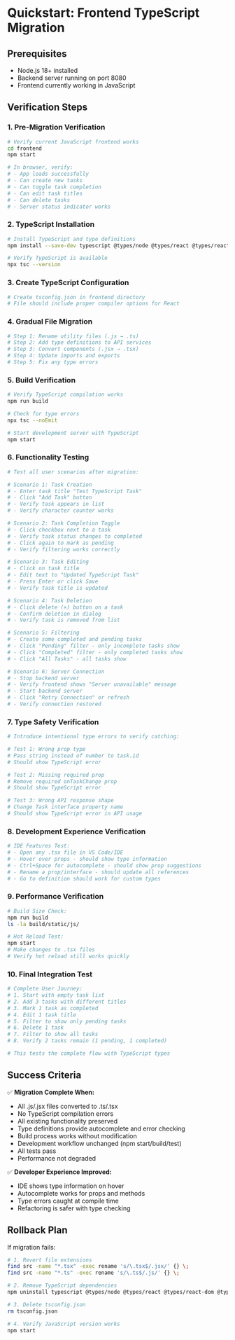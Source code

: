# Quickstart: Frontend TypeScript Migration

## Prerequisites
- Node.js 18+ installed
- Backend server running on port 8080
- Frontend currently working in JavaScript

## Verification Steps

### 1. Pre-Migration Verification
```bash
# Verify current JavaScript frontend works
cd frontend
npm start

# In browser, verify:
# - App loads successfully
# - Can create new tasks
# - Can toggle task completion
# - Can edit task titles
# - Can delete tasks
# - Server status indicator works
```

### 2. TypeScript Installation
```bash
# Install TypeScript and type definitions
npm install --save-dev typescript @types/node @types/react @types/react-dom @types/jest

# Verify TypeScript is available
npx tsc --version
```

### 3. Create TypeScript Configuration
```bash
# Create tsconfig.json in frontend directory
# File should include proper compiler options for React
```

### 4. Gradual File Migration
```bash
# Step 1: Rename utility files (.js → .ts)
# Step 2: Add type definitions to API services
# Step 3: Convert components (.jsx → .tsx)
# Step 4: Update imports and exports
# Step 5: Fix any type errors
```

### 5. Build Verification
```bash
# Verify TypeScript compilation works
npm run build

# Check for type errors
npx tsc --noEmit

# Start development server with TypeScript
npm start
```

### 6. Functionality Testing
```bash
# Test all user scenarios after migration:

# Scenario 1: Task Creation
# - Enter task title "Test TypeScript Task"
# - Click "Add Task" button
# - Verify task appears in list
# - Verify character counter works

# Scenario 2: Task Completion Toggle
# - Click checkbox next to a task
# - Verify task status changes to completed
# - Click again to mark as pending
# - Verify filtering works correctly

# Scenario 3: Task Editing
# - Click on task title
# - Edit text to "Updated TypeScript Task"
# - Press Enter or click Save
# - Verify task title is updated

# Scenario 4: Task Deletion
# - Click delete (×) button on a task
# - Confirm deletion in dialog
# - Verify task is removed from list

# Scenario 5: Filtering
# - Create some completed and pending tasks
# - Click "Pending" filter - only incomplete tasks show
# - Click "Completed" filter - only completed tasks show
# - Click "All Tasks" - all tasks show

# Scenario 6: Server Connection
# - Stop backend server
# - Verify frontend shows "Server unavailable" message
# - Start backend server
# - Click "Retry Connection" or refresh
# - Verify connection restored
```

### 7. Type Safety Verification
```bash
# Introduce intentional type errors to verify catching:

# Test 1: Wrong prop type
# Pass string instead of number to task.id
# Should show TypeScript error

# Test 2: Missing required prop
# Remove required onTaskChange prop
# Should show TypeScript error

# Test 3: Wrong API response shape
# Change Task interface property name
# Should show TypeScript error in API usage
```

### 8. Development Experience Verification
```bash
# IDE Features Test:
# - Open any .tsx file in VS Code/IDE
# - Hover over props - should show type information
# - Ctrl+Space for autocomplete - should show prop suggestions
# - Rename a prop/interface - should update all references
# - Go to definition should work for custom types
```

### 9. Performance Verification
```bash
# Build Size Check:
npm run build
ls -la build/static/js/

# Hot Reload Test:
npm start
# Make changes to .tsx files
# Verify hot reload still works quickly
```

### 10. Final Integration Test
```bash
# Complete User Journey:
# 1. Start with empty task list
# 2. Add 3 tasks with different titles
# 3. Mark 1 task as completed
# 4. Edit 1 task title
# 5. Filter to show only pending tasks
# 6. Delete 1 task
# 7. Filter to show all tasks
# 8. Verify 2 tasks remain (1 pending, 1 completed)

# This tests the complete flow with TypeScript types
```

## Success Criteria

✅ **Migration Complete When:**
- All .js/.jsx files converted to .ts/.tsx
- No TypeScript compilation errors
- All existing functionality preserved
- Type definitions provide autocomplete and error checking
- Build process works without modification
- Development workflow unchanged (npm start/build/test)
- All tests pass
- Performance not degraded

✅ **Developer Experience Improved:**
- IDE shows type information on hover
- Autocomplete works for props and methods
- Type errors caught at compile time
- Refactoring is safer with type checking

## Rollback Plan

If migration fails:
```bash
# 1. Revert file extensions
find src -name "*.tsx" -exec rename 's/\.tsx$/.jsx/' {} \;
find src -name "*.ts" -exec rename 's/\.ts$/.js/' {} \;

# 2. Remove TypeScript dependencies
npm uninstall typescript @types/node @types/react @types/react-dom @types/jest

# 3. Delete tsconfig.json
rm tsconfig.json

# 4. Verify JavaScript version works
npm start
```